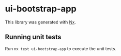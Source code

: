 # ui-bootstrap-app

This library was generated with [Nx](https://nx.dev).

## Running unit tests

Run `nx test ui-bootstrap-app` to execute the unit tests.
